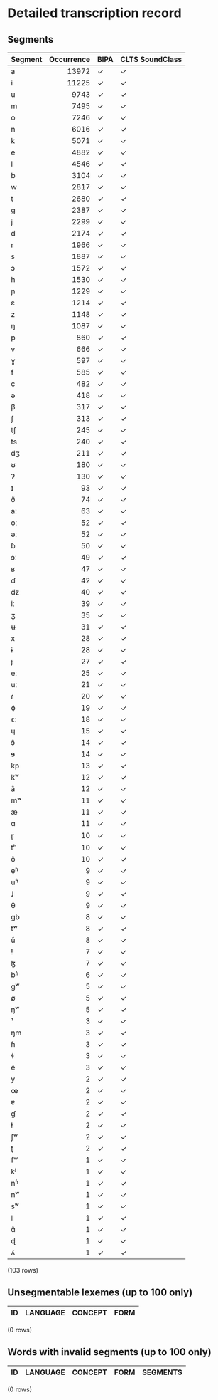 
# Detailed transcription record

## Segments

| Segment | Occurrence | BIPA | CLTS SoundClass |
|:----------|-------------:|:-------|:------------------|
| a | 13972 | ✓ | ✓ |
| i | 11225 | ✓ | ✓ |
| u | 9743 | ✓ | ✓ |
| m | 7495 | ✓ | ✓ |
| o | 7246 | ✓ | ✓ |
| n | 6016 | ✓ | ✓ |
| k | 5071 | ✓ | ✓ |
| e | 4882 | ✓ | ✓ |
| l | 4546 | ✓ | ✓ |
| b | 3104 | ✓ | ✓ |
| w | 2817 | ✓ | ✓ |
| t | 2680 | ✓ | ✓ |
| g | 2387 | ✓ | ✓ |
| j | 2299 | ✓ | ✓ |
| d | 2174 | ✓ | ✓ |
| r | 1966 | ✓ | ✓ |
| s | 1887 | ✓ | ✓ |
| ɔ | 1572 | ✓ | ✓ |
| h | 1530 | ✓ | ✓ |
| ɲ | 1229 | ✓ | ✓ |
| ɛ | 1214 | ✓ | ✓ |
| z | 1148 | ✓ | ✓ |
| ŋ | 1087 | ✓ | ✓ |
| p | 860 | ✓ | ✓ |
| v | 666 | ✓ | ✓ |
| ɣ | 597 | ✓ | ✓ |
| f | 585 | ✓ | ✓ |
| c | 482 | ✓ | ✓ |
| ə | 418 | ✓ | ✓ |
| β | 317 | ✓ | ✓ |
| ʃ | 313 | ✓ | ✓ |
| tʃ | 245 | ✓ | ✓ |
| ts | 240 | ✓ | ✓ |
| dʒ | 211 | ✓ | ✓ |
| ʊ | 180 | ✓ | ✓ |
| ʔ | 130 | ✓ | ✓ |
| ɪ | 93 | ✓ | ✓ |
| ð | 74 | ✓ | ✓ |
| aː | 63 | ✓ | ✓ |
| oː | 52 | ✓ | ✓ |
| əː | 52 | ✓ | ✓ |
| ɓ | 50 | ✓ | ✓ |
| ɔː | 49 | ✓ | ✓ |
| ʁ | 47 | ✓ | ✓ |
| ɗ | 42 | ✓ | ✓ |
| dz | 40 | ✓ | ✓ |
| iː | 39 | ✓ | ✓ |
| ʒ | 35 | ✓ | ✓ |
| ʉ | 31 | ✓ | ✓ |
| x | 28 | ✓ | ✓ |
| ɨ | 28 | ✓ | ✓ |
| ɟ | 27 | ✓ | ✓ |
| eː | 25 | ✓ | ✓ |
| uː | 21 | ✓ | ✓ |
| ɾ | 20 | ✓ | ✓ |
| ɸ | 19 | ✓ | ✓ |
| ɛː | 18 | ✓ | ✓ |
| ɥ | 15 | ✓ | ✓ |
| ɔ̃ | 14 | ✓ | ✓ |
| ɘ | 14 | ✓ | ✓ |
| kp | 13 | ✓ | ✓ |
| kʷ | 12 | ✓ | ✓ |
| ã | 12 | ✓ | ✓ |
| mʷ | 11 | ✓ | ✓ |
| æ | 11 | ✓ | ✓ |
| ɑ | 11 | ✓ | ✓ |
| r̥ | 10 | ✓ | ✓ |
| tʰ | 10 | ✓ | ✓ |
| õ | 10 | ✓ | ✓ |
| eʱ | 9 | ✓ | ✓ |
| uʱ | 9 | ✓ | ✓ |
| ɺ | 9 | ✓ | ✓ |
| θ | 9 | ✓ | ✓ |
| gb | 8 | ✓ | ✓ |
| tʷ | 8 | ✓ | ✓ |
| ũ | 8 | ✓ | ✓ |
| ! | 7 | ✓ | ✓ |
| ɮ | 7 | ✓ | ✓ |
| bʱ | 6 | ✓ | ✓ |
| gʷ | 5 | ✓ | ✓ |
| ø | 5 | ✓ | ✓ |
| ŋʷ | 5 | ✓ | ✓ |
| ¹ | 3 | ✓ | ✓ |
| ŋm | 3 | ✓ | ✓ |
| ɦ | 3 | ✓ | ✓ |
| ɬ | 3 | ✓ | ✓ |
| ẽ | 3 | ✓ | ✓ |
| y | 2 | ✓ | ✓ |
| œ | 2 | ✓ | ✓ |
| ɐ | 2 | ✓ | ✓ |
| ɠ | 2 | ✓ | ✓ |
| ɫ | 2 | ✓ | ✓ |
| ʃʷ | 2 | ✓ | ✓ |
| ʈ | 2 | ✓ | ✓ |
| fʷ | 1 | ✓ | ✓ |
| kʲ | 1 | ✓ | ✓ |
| nʱ | 1 | ✓ | ✓ |
| nʷ | 1 | ✓ | ✓ |
| sʷ | 1 | ✓ | ✓ |
| ǀ | 1 | ✓ | ✓ |
| ɑ̃ | 1 | ✓ | ✓ |
| ɖ | 1 | ✓ | ✓ |
| ʎ | 1 | ✓ | ✓ |

(103 rows)



## Unsegmentable lexemes (up to 100 only)

| ID | LANGUAGE | CONCEPT | FORM |
|------|------------|-----------|--------|

(0 rows)



## Words with invalid segments (up to 100 only)

| ID | LANGUAGE | CONCEPT | FORM | SEGMENTS |
|------|------------|-----------|--------|------------|

(0 rows)


